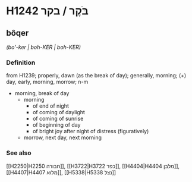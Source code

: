 # H1242 בֹּקֶר / בקר

## bôqer

_(bo'-ker | boh-KER | boh-KER)_

### Definition

from H1239; properly, dawn (as the break of day); generally, morning; (+) day, early, morning, morrow; n-m

- morning, break of day
  - morning
    - of end of night
    - of coming of daylight
    - of coming of sunrise
    - of beginning of day
    - of bright joy after night of distress (figuratively)
  - morrow, next day, next morning

### See also

[[H2250|H2250 חבורה]], [[H3722|H3722 כפר]], [[H4404|H4404 מלבן]], [[H4407|H4407 מלוא]], [[H5338|H5338 נצל]]
